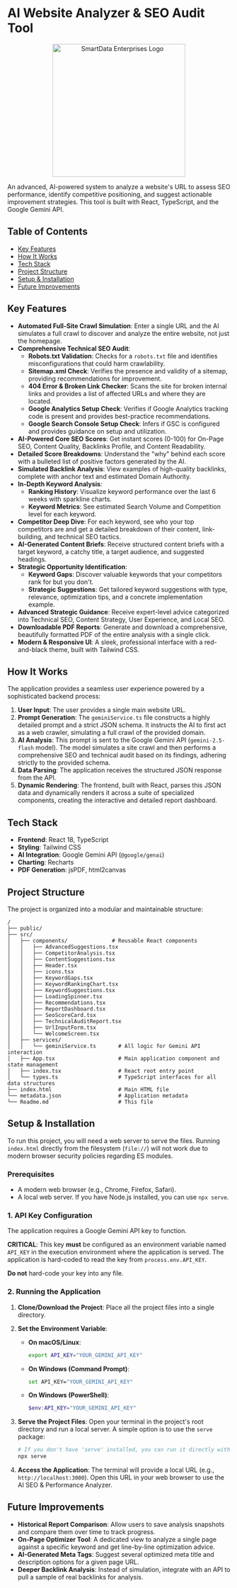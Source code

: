 # AI Website Analyzer & SEO Audit Tool

<p align="center">
  <img src="https://storage.googleapis.com/aistudio-hosting/logo-smartdata.png" alt="SmartData Enterprises Logo" width="300">
</p>

An advanced, AI-powered system to analyze a website's URL to assess SEO performance, identify competitive positioning, and suggest actionable improvement strategies. This tool is built with React, TypeScript, and the Google Gemini API.

## Table of Contents

- [Key Features](#key-features)
- [How It Works](#how-it-works)
- [Tech Stack](#tech-stack)
- [Project Structure](#project-structure)
- [Setup & Installation](#setup--installation)
- [Future Improvements](#future-improvements)

## Key Features

- **Automated Full-Site Crawl Simulation**: Enter a single URL and the AI simulates a full crawl to discover and analyze the entire website, not just the homepage.
- **Comprehensive Technical SEO Audit**:
    - **Robots.txt Validation**: Checks for a `robots.txt` file and identifies misconfigurations that could harm crawlability.
    - **Sitemap.xml Check**: Verifies the presence and validity of a sitemap, providing recommendations for improvement.
    - **404 Error & Broken Link Checker**: Scans the site for broken internal links and provides a list of affected URLs and where they are located.
    - **Google Analytics Setup Check**: Verifies if Google Analytics tracking code is present and provides best-practice recommendations.
    - **Google Search Console Setup Check**: Infers if GSC is configured and provides guidance on setup and utilization.
- **AI-Powered Core SEO Scores**: Get instant scores (0-100) for On-Page SEO, Content Quality, Backlinks Profile, and Content Readability.
- **Detailed Score Breakdowns**: Understand the "why" behind each score with a bulleted list of positive factors generated by the AI.
- **Simulated Backlink Analysis**: View examples of high-quality backlinks, complete with anchor text and estimated Domain Authority.
- **In-Depth Keyword Analysis**:
    - **Ranking History**: Visualize keyword performance over the last 6 weeks with sparkline charts.
    - **Keyword Metrics**: See estimated Search Volume and Competition level for each keyword.
- **Competitor Deep Dive**: For each keyword, see who your top competitors are and get a detailed breakdown of their content, link-building, and technical SEO tactics.
- **AI-Generated Content Briefs**: Receive structured content briefs with a target keyword, a catchy title, a target audience, and suggested headings.
- **Strategic Opportunity Identification**:
    - **Keyword Gaps**: Discover valuable keywords that your competitors rank for but you don't.
    - **Strategic Suggestions**: Get tailored keyword suggestions with type, relevance, optimization tips, and a concrete implementation example.
- **Advanced Strategic Guidance**: Receive expert-level advice categorized into Technical SEO, Content Strategy, User Experience, and Local SEO.
- **Downloadable PDF Reports**: Generate and download a comprehensive, beautifully formatted PDF of the entire analysis with a single click.
- **Modern & Responsive UI**: A sleek, professional interface with a red-and-black theme, built with Tailwind CSS.

## How It Works

The application provides a seamless user experience powered by a sophisticated backend process:

1.  **User Input**: The user provides a single main website URL.
2.  **Prompt Generation**: The `geminiService.ts` file constructs a highly detailed prompt and a strict JSON schema. It instructs the AI to first act as a web crawler, simulating a full crawl of the provided domain.
3.  **AI Analysis**: This prompt is sent to the Google Gemini API (`gemini-2.5-flash` model). The model simulates a site crawl and then performs a comprehensive SEO and technical audit based on its findings, adhering strictly to the provided schema.
4.  **Data Parsing**: The application receives the structured JSON response from the API.
5.  **Dynamic Rendering**: The frontend, built with React, parses this JSON data and dynamically renders it across a suite of specialized components, creating the interactive and detailed report dashboard.

## Tech Stack

- **Frontend**: React 18, TypeScript
- **Styling**: Tailwind CSS
- **AI Integration**: Google Gemini API (`@google/genai`)
- **Charting**: Recharts
- **PDF Generation**: jsPDF, html2canvas

## Project Structure

The project is organized into a modular and maintainable structure:

```
/
├── public/
├── src/
│   ├── components/              # Reusable React components
│   │   ├── AdvancedSuggestions.tsx
│   │   ├── CompetitorAnalysis.tsx
│   │   ├── ContentSuggestions.tsx
│   │   ├── Header.tsx
│   │   ├── icons.tsx
│   │   ├── KeywordGaps.tsx
│   │   ├── KeywordRankingChart.tsx
│   │   ├── KeywordSuggestions.tsx
│   │   ├── LoadingSpinner.tsx
│   │   ├── Recommendations.tsx
│   │   ├── ReportDashboard.tsx
│   │   ├── SeoScoreCard.tsx
│   │   ├── TechnicalAuditReport.tsx
│   │   ├── UrlInputForm.tsx
│   │   └── WelcomeScreen.tsx
│   ├── services/
│   │   └── geminiService.ts       # All logic for Gemini API interaction
│   ├── App.tsx                    # Main application component and state management
│   ├── index.tsx                  # React root entry point
│   └── types.ts                   # TypeScript interfaces for all data structures
├── index.html                     # Main HTML file
└── metadata.json                  # Application metadata
└── Readme.md                      # This file
```

## Setup & Installation

To run this project, you will need a web server to serve the files. Running `index.html` directly from the filesystem (`file://`) will not work due to modern browser security policies regarding ES modules.

### Prerequisites

- A modern web browser (e.g., Chrome, Firefox, Safari).
- A local web server. If you have Node.js installed, you can use `npx serve`.

### 1. API Key Configuration

The application requires a Google Gemini API key to function.

**CRITICAL**: This key **must** be configured as an environment variable named `API_KEY` in the execution environment where the application is served. The application is hard-coded to read the key from `process.env.API_KEY`.

**Do not** hard-code your key into any file.

### 2. Running the Application

1.  **Clone/Download the Project**: Place all the project files into a single directory.

2.  **Set the Environment Variable**:
    -   **On macOS/Linux**:
        ```bash
        export API_KEY="YOUR_GEMINI_API_KEY"
        ```
    -   **On Windows (Command Prompt)**:
        ```bash
        set API_KEY="YOUR_GEMINI_API_KEY"
        ```
    -   **On Windows (PowerShell)**:
        ```powershell
        $env:API_KEY="YOUR_GEMINI_API_KEY"
        ```

3.  **Serve the Project Files**: Open your terminal in the project's root directory and run a local server. A simple option is to use the `serve` package:
    ```bash
    # If you don't have 'serve' installed, you can run it directly with npx
    npx serve
    ```

4.  **Access the Application**: The terminal will provide a local URL (e.g., `http://localhost:3000`). Open this URL in your web browser to use the AI SEO & Performance Analyzer.

## Future Improvements

- **Historical Report Comparison**: Allow users to save analysis snapshots and compare them over time to track progress.
- **On-Page Optimizer Tool**: A dedicated view to analyze a single page against a specific keyword and get line-by-line optimization advice.
- **AI-Generated Meta Tags**: Suggest several optimized meta title and description options for a given page URL.
- **Deeper Backlink Analysis**: Instead of simulation, integrate with an API to pull a sample of real backlinks for analysis.